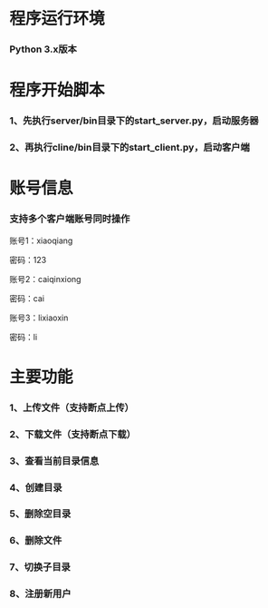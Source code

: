 # 程序运行环境

### Python 3.x版本

# 程序开始脚本

### 1、先执行server/bin目录下的start_server.py，启动服务器

### 2、再执行cline/bin目录下的start_client.py，启动客户端

# 账号信息

### 支持多个客户端账号同时操作

账号1：xiaoqiang

密码：123

账号2：caiqinxiong

密码：cai

账号3：lixiaoxin

密码：li

# 主要功能

### 1、上传文件（支持断点上传）

### 2、下载文件（支持断点下载）

### 3、查看当前目录信息

### 4、创建目录

### 5、删除空目录

### 6、删除文件

### 7、切换子目录

### 8、注册新用户